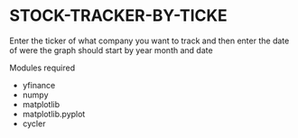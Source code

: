 # STOCK-TRACKER-BY-TICKE
Enter the ticker of what company you want to track and then enter the date of were the graph should start by year month and date


Modules required 

- yfinance 
- numpy
- matplotlib
- matplotlib.pyplot
- cycler
